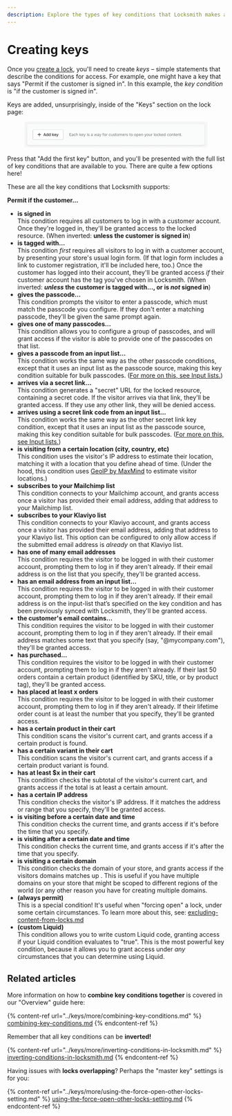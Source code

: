 ```yaml
---
description: Explore the types of key conditions that Locksmith makes available to you!
---
```


# Creating keys

Once you [create a lock](creating-locks.md), you'll need to create _keys_ – simple statements that describe the conditions for access. For example, one might have a key that says "Permit if the customer is signed in". In this example, the _key condition_ is "if the customer is signed in".

Keys are added, unsurprisingly, inside of the "Keys" section on the lock page:

<figure><img src="../.gitbook/assets/creatingKeys1.png" alt=""><figcaption></figcaption></figure>

Press that "Add the first key" button, and you'll be presented with the full list of key conditions that are available to you. There are quite a few options here!

These are all the key conditions that Locksmith supports:

**Permit if the customer...**

* **is signed in**\
  This condition requires all customers to log in with a customer account. Once they're logged in, they'll be granted access to the locked resource. (When inverted: **unless the customer is signed in**)
* **is tagged with…**\
  This condition _first_ requires all visitors to log in with a customer account, by presenting your store's usual login form. (If that login form includes a link to customer registration, it'll be included here, too.) Once the customer has logged into their account, they'll be granted access _if_ their customer account has the tag you've chosen in Locksmith. (When inverted: _**unless**_**&#x20;the customer is tagged with..., or is&#x20;**_**not**_**&#x20;signed in**)
* **gives the passcode…**\
  This condition prompts the visitor to enter a passcode, which must match the passcode you configure. If they don't enter a matching passcode, they'll be given the same prompt again.
* **gives one of many passcodes…**\
  This condition allows you to configure a group of passcodes, and will grant access if the visitor is able to provide one of the passcodes on that list.
* **gives a passcode from an input list…**\
  This condition works the same way as the other passcode conditions, except that it uses an input list as the passcode source, making this key condition suitable for bulk passcodes. ([For more on this, see Input lists.](../tutorials/more/input-lists.md))
* **arrives via a secret link…**\
  This condition generates a "secret" URL for the locked resource, containing a secret code. If the visitor arrives via that link, they'll be granted access. If they use any other link, they will be denied access.
* **arrives using a secret link code from an input list…**\
  This condition works the same way as the other secret link key condition, except that it uses an input list as the passcode source, making this key condition suitable for bulk passcodes. ([For more on this, see Input lists.](../tutorials/more/input-lists.md))
* **is visiting from a certain location (city, country, etc)**\
  This condition uses the visitor's IP address to estimate their location, matching it with a location that you define ahead of time. (Under the hood, this condition uses [GeoIP by MaxMind](https://www.maxmind.com/en/geoip2-services-and-databases) to estimate visitor locations.)
* **subscribes to your Mailchimp list**\
  This condition connects to your Mailchimp account, and grants access once a visitor has provided their email address, adding that address to your Mailchimp list.
* **subscribes to your Klaviyo list**\
  This condition connects to your Klaviyo account, and grants access once a visitor has provided their email address, adding that address to your Klaviyo list. This option can be configured to only allow access if the submitted email address is _already_ on that Klaviyo list.
* **has one of many email addresses**\
  This condition requires the visitor to be logged in with their customer account, prompting them to log in if they aren't already. If their email address is on the list that you specify, they'll be granted access.
* **has an email address from an input list…**\
  This condition requires the visitor to be logged in with their customer account, prompting them to log in if they aren't already. If their email address is on the input-list that’s specified on the key condition and has been previously synced with Locksmith, they'll be granted access.
* **the customer's email contains…**\
  This condition requires the visitor to be logged in with their customer account, prompting them to log in if they aren't already. If their email address matches some text that you specify (say, "@mycompany.com"), they'll be granted access.
* **has purchased…**\
  This condition requires the visitor to be logged in with their customer account, prompting them to log in if they aren't already. If their last 50 orders contain a certain product (identified by SKU, title, or by product tag), they'll be granted access.
* **has placed at least x orders**\
  This condition requires the visitor to be logged in with their customer account, prompting them to log in if they aren't already. If their lifetime order count is at least the number that you specify, they'll be granted access.
* **has a certain product in their cart**\
  This condition scans the visitor's current cart, and grants access if a certain product is found.
* **has a certain variant in their cart**\
  This condition scans the visitor's current cart, and grants access if a certain product variant is found.
* **has at least $x in their cart**\
  This condition checks the subtotal of the visitor's current cart, and grants access if the total is at least a certain amount.
* **has a certain IP address**\
  This condition checks the visitor's IP address. If it matches the address or range that you specify, they'll be granted access.
* **is visiting before a certain date and time**\
  This condition checks the current time, and grants access if it's before the time that you specify.
* **is visiting after a certain date and time**\
  This condition checks the current time, and grants access if it's after the time that you specify.
* **is visiting a certain domain**\
  This condition checks the domain of your store, and grants access if the visitors domains matches up . This is useful if you have multiple domains on your store that might be scoped to different regions of the world (or any other reason you have for creating multiple domains.
* **(always permit)**\
  This is a special condition! It's useful when "forcing open" a lock, under some certain circumstances. To learn more about this, see: [excluding-content-from-locks.md](../keys/more/excluding-content-from-locks.md "mention")
* **(custom Liquid)**\
  This condition allows you to write custom Liquid code, granting access if your Liquid condition evaluates to "true". This is the most powerful key condition, because it allows you to grant access under _any_ circumstances that you can determine using Liquid.

## Related articles

More information on how to **combine key conditions together** is covered in our "Overview" guide here:

{% content-ref url="../keys/more/combining-key-conditions.md" %}
[combining-key-conditions.md](../keys/more/combining-key-conditions.md)
{% endcontent-ref %}

Remember that all key conditions can be **inverted!**

{% content-ref url="../keys/more/inverting-conditions-in-locksmith.md" %}
[inverting-conditions-in-locksmith.md](../keys/more/inverting-conditions-in-locksmith.md)
{% endcontent-ref %}

Having issues with **locks overlapping**? Perhaps the "master key" settings is for you:

{% content-ref url="../keys/more/using-the-force-open-other-locks-setting.md" %}
[using-the-force-open-other-locks-setting.md](../keys/more/using-the-force-open-other-locks-setting.md)
{% endcontent-ref %}
